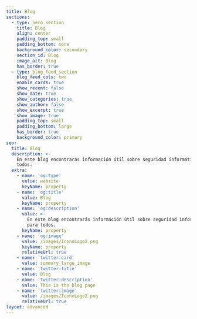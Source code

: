 ```yaml
---
title: Blog
sections:
  - type: hero_section
    title: Blog
    align: center
    padding_top: small
    padding_bottom: none
    background_color: secondary
    section_id: Blog
    image_alt: Blog
    has_border: true
  - type: blog_feed_section
    blog_feed_cols: two
    enable_cards: true
    show_recent: false
    show_date: true
    show_categories: true
    show_author: false
    show_excerpt: true
    show_image: true
    padding_top: small
    padding_bottom: large
    has_border: true
    background_color: primary
seo:
  title: Blog
  description: >-
    En este blog encontrarás información útil sobre seguridad informática para
    todos.
  extra:
    - name: 'og:type'
      value: website
      keyName: property
    - name: 'og:title'
      value: Blog
      keyName: property
    - name: 'og:description'
      value: >-
        En este blog encontrarás información útil sobre seguridad informática
        para todos.
      keyName: property
    - name: 'og:image'
      value: /images/IconoLogo2.png
      keyName: property
      relativeUrl: true
    - name: 'twitter:card'
      value: summary_large_image
    - name: 'twitter:title'
      value: Blog
    - name: 'twitter:description'
      value: This is the blog page
    - name: 'twitter:image'
      value: /images/IconoLogo2.png
      relativeUrl: true
layout: advanced
---
```

